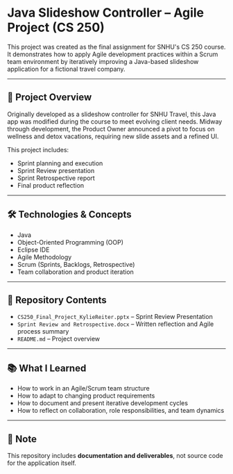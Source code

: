 # Java Slideshow Controller – Agile Project (CS 250)

This project was created as the final assignment for SNHU's CS 250 course. It demonstrates how to apply Agile development practices within a Scrum team environment by iteratively improving a Java-based slideshow application for a fictional travel company.

---

## 🧩 Project Overview

Originally developed as a slideshow controller for SNHU Travel, this Java app was modified during the course to meet evolving client needs. Midway through development, the Product Owner announced a pivot to focus on wellness and detox vacations, requiring new slide assets and a refined UI.

This project includes:
- Sprint planning and execution
- Sprint Review presentation
- Sprint Retrospective report
- Final product reflection

---

## 🛠️ Technologies & Concepts

- Java
- Object-Oriented Programming (OOP)
- Eclipse IDE
- Agile Methodology
- Scrum (Sprints, Backlogs, Retrospective)
- Team collaboration and product iteration

---

## 📁 Repository Contents

- `CS250_Final_Project_KylieReiter.pptx` – Sprint Review Presentation
- `Sprint Review and Retrospective.docx` – Written reflection and Agile process summary
- `README.md` – Project overview

---

## 📚 What I Learned

- How to work in an Agile/Scrum team structure
- How to adapt to changing product requirements
- How to document and present iterative development cycles
- How to reflect on collaboration, role responsibilities, and team dynamics

---

## 📌 Note

This repository includes **documentation and deliverables**, not source code for the application itself.

